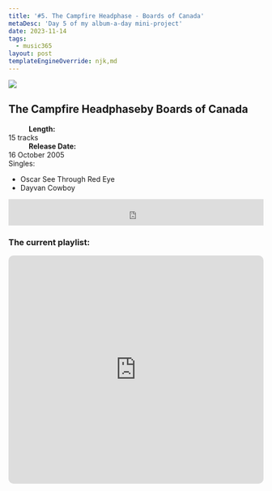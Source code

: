 ```yaml
---
title: '#5. The Campfire Headphase - Boards of Canada'
metaDesc: 'Day 5 of my album-a-day mini-project'
date: 2023-11-14
tags:
  - music365
layout: post
templateEngineOverride: njk,md
---
```


<aside class="album-profile" style="--shadow: rgb(106,165,160)">
  <div class="album-profile__image">
    <img crossorigin="anonymous" src="https://lastfm.freetls.fastly.net/i/u/770x0/77b2419ede333b1b20ab565305bd8039.jpg#77b2419ede333b1b20ab565305bd8039"/>
  </div>
  <div class="aside__content">
    <h1><strong>The Campfire Headphase</strong>by Boards of Canada</h1>
    <dl>
      <div>
        <dd><strong>Length:</strong></dd>
        <dt>15 tracks</dt>
      </div>
      <div>
        <dd><strong>Release Date:</strong></dd>
        <dt>16 October 2005</dt>
      </div>
      <div class="singles">
        <span>Singles:</span>
        <ul>
          <li>Oscar See Through Red Eye</li>
          <li>Dayvan Cowboy</li>
        </ul>
      </div>
    </dl>
    <div class="color-grid" style="--opacity: 1;">
      <div class="color-grid__container">
					<span class="color color--1" style="--firstColor: rgb(106,165,160)"></span>
					<span class="color color--2" style="--secondaryColor: rgb(193,216,172)"></span>
					<span class="color color--3" style="--thirdColor: rgb(54,102,96)"></span>
      </div>
    </div>
  </div>
</aside>

<iframe width="100%" height="52" src="https://odesli.co/embed/?url=https%3A%2F%2Falbum.link%2Fi%2F81696254&theme=light" frameborder="0" allowfullscreen sandbox="allow-same-origin allow-scripts allow-presentation allow-popups allow-popups-to-escape-sandbox" allow="clipboard-read; clipboard-write"></iframe>

### The current playlist:

<iframe allow="autoplay *; encrypted-media *; fullscreen *; clipboard-write" frameborder="0" height="450" style="width:100%;max-width:660px;overflow:hidden;border-radius:10px;" sandbox="allow-forms allow-popups allow-same-origin allow-scripts allow-storage-access-by-user-activation allow-top-navigation-by-user-activation" src="https://embed.music.apple.com/gb/playlist/music365/pl.u-AkAmEd9ix4MAZYJ"></iframe>
